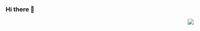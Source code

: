 ### Hi there 👋

<img align="right" src="https://github-readme-stats.vercel.app/api?username=yunwei37&show_icons=true&icon_color=0366d6&text_color=24292e&bg_color=ffffff&hide_title=true" />

<!--
**yunwei37/yunwei37** is a ✨ _special_ ✨ repository because its `README.md` (this file) appears on your GitHub profile.

Here are some ideas to get you started:

- 🔭 I’m currently working on ...
- 🌱 I’m currently learning ...
- 👯 I’m looking to collaborate on ...
- 🤔 I’m looking for help with ...
- 💬 Ask me about ...
- 📫 How to reach me: ...
- 😄 Pronouns: ...
- ⚡ Fun fact: ...
-->
